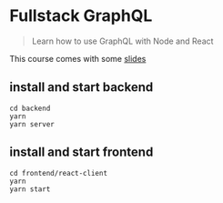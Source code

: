 # Fullstack GraphQL

> Learn how to use GraphQL with Node and React

This course comes with some [slides](https://docs.google.com/presentation/d/1IrGA4PtUEZPVDTBg5_WCMmUapElbFBgLwfSBAp8ft1g/edit?usp=sharing)

## install and start backend

```
cd backend
yarn
yarn server
```

## install and start frontend

```
cd frontend/react-client
yarn
yarn start
```
